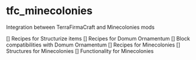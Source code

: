 # tfc_minecolonies

Integration between TerraFirmaCraft and Minecolonies mods

[] Recipes for Structurize items
[] Recipes for Domum Ornamentum
[] Block compatibilities with Domum Ornamentum
[] Recipes for Minecolonies
[] Structures for Minecolonies
[] Functionality for Minecolonies
